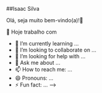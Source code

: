 ##Isaac Silva
  
Olá, seja muito bem-vindo(a)!👋


 
 
 
 
 
 
 
 🔭 Hoje trabalho com 
- 🌱 I’m currently learning ...
- 👯 I’m looking to collaborate on ...
- 🤔 I’m looking for help with ...
- 💬 Ask me about ...
- 📫 How to reach me: ...
- 😄 Pronouns: ...
- ⚡ Fun fact: ...
-->
